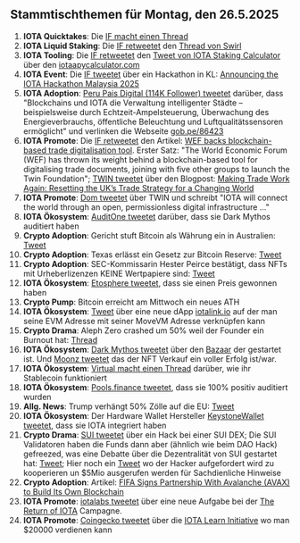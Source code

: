 ## Stammtischthemen für Montag, den 26.5.2025

1. **IOTA Quicktakes**: Die [IF macht einen Thread](https://x.com/iota/status/1924752119539605890)
2. **IOTA Liquid Staking**: Die [IF retweetet](https://x.com/iota/status/1924777170867536077) den [Thread von Swirl](https://x.com/swirlstake/status/1924774444020727992)
3. **IOTA Tooling**: Die [IF retweetet](https://x.com/iota/status/1924809418706743551) den [Tweet von IOTA Staking Calculator](https://x.com/iotaStaking/status/1924741288852599121) über den [iotaapycalculator.com](https://www.iotaapycalculator.com/)
4. **IOTA Event**: Die [IF tweetet](https://x.com/iota/status/1924812358070755478) über ein Hackathon in KL: [Announcing the IOTA Hackathon Malaysia 2025](https://blog.iota.org/iota-hackathon-malaysia-2025/)
5. **IOTA Adoption**: [Peru Pais Digital (114K Follower) tweetet](https://x.com/PeruPaisDigital/status/1925084145635426466) darüber, dass "Blockchains und IOTA die Verwaltung intelligenter Städte – beispielsweise durch Echtzeit-Ampelsteuerung, Überwachung des Energieverbrauchs, öffentliche Beleuchtung und Luftqualitätssensoren ermöglicht" und verlinken die Webseite [gob.pe/86423](https://www.gob.pe/86423)
6. **IOTA Promote**: Die [IF retweetet](https://x.com/iota/status/1925206142369648999) den Artikel: [WEF backs blockchain-based trade digitalisation tool](https://www.gtreview.com/news/fintech/wef-backs-blockchain-based-trade-digitalisation-tool/). Erster Satz: "The World Economic Forum (WEF) has thrown its weight behind a blockchain-based tool for digitalising trade documents, joining with five other groups to launch the Twin Foundation"; [TWIN tweetet](https://x.com/TWINGlobalOrg/status/1925886957806026806) über den Blogpost: [Making Trade Work Again: Resetting the UK’s Trade Strategy for a Changing World](https://institute.global/insights/economic-prosperity/making-trade-work-again-resetting-the-uks-trade-strategy-for-a-changing-world)
7. **IOTA Promote**: [Dom tweetet](https://x.com/DomSchiener/status/1925510887571361936) über TWIN und schreibt "IOTA will connect the world through an open, permissionless digital infrastructure ..."
8. **IOTA Ökosystem**: [AuditOne tweetet](https://x.com/AuditOne_DAO/status/1925160330310644076) darüber, dass sie Dark Mythos auditiert haben
9. **Crypto Adoption**: Gericht stuft Bitcoin als Währung ein in Australien: [Tweet](https://x.com/Vivek4real_/status/1925104000849891715)
10. **Crypto Adoption**: Texas erlässt ein Gesetz zur Bitcoin Reserve: [Tweet](https://x.com/BTC_Archive/status/1924942848018792672)
11. **Crypto Adoption**: SEC-Kommissarin Hester Peirce bestätigt, dass NFTs mit Urheberlizenzen KEINE Wertpapiere sind: [Tweet](https://x.com/blocknewsdotcom/status/1924537109706141850)
12. **IOTA Ökosystem**: [Etosphere tweetet](https://x.com/ETOSPHERES/status/1924722196305330471), dass sie einen Preis gewonnen haben
13. **Crypto Pump**: Bitcoin erreicht am Mittwoch ein neues ATH
14. **IOTA Ökosystem**: [Tweet](https://x.com/IotaRebased/status/1926155309233443026) über eine neue dApp [iotalink.io](https://iotalink.io/) auf der man seine EVM Adresse mit seiner MoveVM Adresse verknüpfen kann
15. **Crypto Drama**: Aleph Zero crashed um 50% weil der Founder ein Burnout hat: [Thread](https://x.com/ourcryptotalk/status/1926034514268041604)
16. **IOTA Ökosystem**: [Dark Mythos tweetet](https://x.com/DarkMythosIOTA/status/1925854428839465318) über den [Bazaar](https://explorer.dark-mythos.com/bazaar>) der gestartet ist. Und [Moonz tweetet](https://x.com/ingo_moonz/status/1926183992476254648) das der NFT Verkauf ein voller Erfolg ist/war.
17. **IOTA Ökosystem**: [Virtual macht einen Thread](https://x.com/Virtue_Money/status/1925915420462055485) darüber, wie ihr Stablecoin funktioniert
18. **IOTA Ökosystem**: [Pools.finance tweetet](https://x.com/PoolsFinance/status/1925910082606240029), dass sie 100% positiv auditiert wurden
19. **Allg. News**: Trump verhängt 50% Zölle auf die EU: [Tweet](https://x.com/TheDustyBC/status/1925882223892279680)
20. **IOTA Ökosystem**: Der Hardware Wallet Hersteller [KeystoneWallet tweetet](https://x.com/KeystoneWallet/status/1925899675896254647), dass sie IOTA integriert haben
21. **Crypto Drama**: [SUI tweetet](https://x.com/SuiNetwork/status/1925572334054002774) über ein Hack bei einer SUI DEX; Die SUI Validatoren haben die Funds dann aber (ähnlich wie beim DAO Hack) gefreezed, was eine Debatte über die Dezentralität von SUI gestartet hat: [Tweet](https://x.com/Justin_Bons/status/1925737883777773913); Hier noch ein [Tweet](https://x.com/SuiNetwork/status/1925916506405150983) wo der Hacker aufgefordert wird zu kooperieren un $5Mio ausgerufen werden für Sachdienliche Hinweise
22. **Crypto Adoption**: Artikel: [FIFA Signs Partnership With Avalanche (AVAX) to Build Its Own Blockchain](https://watcher.guru/news/fifa-signs-partnership-with-avalanche-avax-to-build-its-own-blockchain)
23. **IOTA Promote**: [iotalabs tweetet](https://x.com/iotalabs_/status/1925567369599934619) über eine neue Aufgabe bei der [The Return of IOTA](https://guild.xyz/iota/the-return-of-iota) Campagne.
24. **IOTA Promote**: [Coingecko tweetet](https://x.com/coingecko/status/1925907104302350513) über die [IOTA Learn Initiative](https://landing.coingecko.com/earn/what-is-iota/) wo man $20000 verdienen kann
